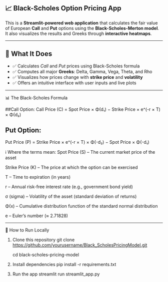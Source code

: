 ## 📈 Black-Scholes Option Pricing App

This is a **Streamlit-powered web application** that calculates the fair value of European **Call** and **Put** options using the **Black-Scholes-Merton model**. It also visualizes the results and Greeks through **interactive heatmaps**.

---

## 🧠 What It Does

- ✅ Calculates *Call* and *Put* prices using Black-Scholes formula
- ✅ Computes all major **Greeks**: Delta, Gamma, Vega, Theta, and Rho
- ✅ Visualizes how prices change with **strike price** and **volatility**
- ✅ Offers an intuitive interface with user inputs and live plots

---

📊 The Black-Scholes Formula

##Call Option:
Call Price (C) = Spot Price × Φ(d₁) − Strike Price × e^(-r × T) × Φ(d₂)

## Put Option:
Put Price (P) = Strike Price × e^(-r × T) × Φ(-d₂) − Spot Price × Φ(-d₁)

ℹ️ Where the terms mean:
Spot Price (S) – The current market price of the asset

Strike Price (K) – The price at which the option can be exercised

T – Time to expiration (in years)

r – Annual risk-free interest rate (e.g., government bond yield)

σ (sigma) – Volatility of the asset (standard deviation of returns)

Φ(x) – Cumulative distribution function of the standard normal distribution

e – Euler’s number (≈ 2.71828)


---

 🚀 How to Run Locally

1. Clone this repository
git clone https://github.com/yourusername/Black_ScholesPricingModel.git

    cd black-scholes-pricing-model

3. Install dependencies
pip install -r requirements.txt

4. Run the app
streamlit run streamlit_app.py
